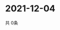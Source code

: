 # 2021-12-04
  共 0条

  <!-- BEGIN -->
  <!-- 最后更新时间Sat Dec 04 2021 01:47:26 GMT+0000 (Coordinated Universal Time) -->
  
  <!-- END -->
  
  